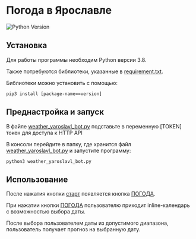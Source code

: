 # Погода в Ярославле

![Python Version](https://img.shields.io/badge/Python-3.8-blue)

## Установка
Для работы программы необходим Python версии 3.8. 

Также потребуются библиотеки, указанные в [requirement.txt](https://github.com/BArrZik/yaroslavl_weather_bot/blob/master/requirements.txt).

Библиотеки можно установить с помощью:
```
pip3 install [package-name==version]
```

## Преднастройка и запуск
В файле [weather_yaroslavl_bot.py](https://github.com/BArrZik/yaroslavl_weather_bot/blob/master/weather_yaroslavl_bot.py) подставьте в переменную [TOKEN] токен для доступа к HTTP API


В консоли перейдите в папку, где хранится файл [weather_yaroslavl_bot.py](https://github.com/BArrZik/yaroslavl_weather_bot/blob/master/weather_yaroslavl_bot.py) и запустите программу:
```
python3 weather_yaroslavl_bot.py
```

## Использование
После нажатия кнопки [старт]() появляется кнопка [ПОГОДА](). 

При нажатии кнопки [ПОГОДА]() пользователю приходит inline-календарь с возможностью выбора даты. 

После выбора пользователем даты из допустимого диапазона, пользователь получает прогноз на выбранную дату. 
